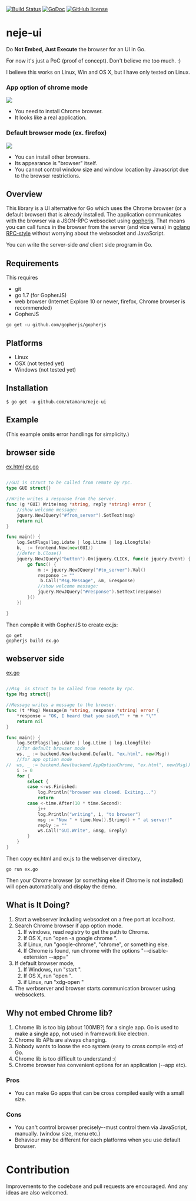 [![Build Status](https://travis-ci.org/utamaro/neje-ui.svg?branch=master)](https://travis-ci.org/utamaro/neje-ui)
[![GoDoc](https://godoc.org/github.com/utamaro/neje-ui?status.svg)](https://godoc.org/github.com/utamaro/neje-ui)
[![GitHub license](https://img.shields.io/badge/license-MIT-blue.svg)](https://raw.githubusercontent.com/utamaro/neje-ui/master/LICENSE)


# neje-ui

Do **Not Embed, Just Execute** the browser for an UI in Go.

For now it's just a PoC (proof of concept).  Don't believe me too much. :) 

I believe this works on Linux, Win and OS X, but I have only tested on Linux. 

### App option of chrome mode 
![](http://imgur.com/2TSlOIp.gif)

* You need to install Chrome browser.
* It looks like a real application.

### Default browser mode (ex. firefox) 
![](http://i.imgur.com/CbDrwWr.gif)

* You can install other browsers.
* Its appearance is "browser" itself. 
* You cannot control window size and window location by Javascript due to the  browser restrictions.

## Overview

This library is a UI alternative for Go which uses the Chrome browser (or a default browser) that is already installed. The application communicates with the browser via a JSON-RPC websocket using [gopherjs](https://github.com/gopherjs/gopherjs). That means you can call funcs in the browser from the server (and vice versa) in [golang RPC-style](https://golang.org/pkg/net/rpc/) 
without worrying about the websocket and JavaScript.

You can write the server-side *and* client side program in Go.

## Requirements

This requires

* git
* go 1.7 (for GopherJS)
* web browser (Internet Explore 10 or newer, firefox, Chrome browser is recommended)
* GopherJS

```
go get -u github.com/gopherjs/gopherjs
```

## Platforms

* Linux
* OSX (not tested yet)
* Windows (not tested yet)

## Installation

    $ go get -u github.com/utamaro/neje-ui


## Example
(This example omits error handlings for simplicity.)

## browser side

[ex.html](https://github.com/utamaro/neje-ui/blob/master/example/browser/ex.html)
[ex.go](https://github.com/utamaro/neje-ui/blob/master/example/browser/ex.go)

```go

//GUI is struct to be called from remote by rpc.
type GUI struct{}

//Write writes a response from the server.
func (g *GUI) Write(msg *string, reply *string) error {
	//show welcome message:
	jquery.NewJQuery("#from_server").SetText(msg)
	return nil
}

func main() {
	log.SetFlags(log.Ldate | log.Ltime | log.Llongfile)
	b,_ := frontend.New(new(GUI))
	//defer b.Close()
	jquery.NewJQuery("button").On(jquery.CLICK, func(e jquery.Event) {
		go func() {
			m := jquery.NewJQuery("#to_server").Val()
			response := ""
			 b.Call("Msg.Message", &m, &response)
			//show welcome message:
			jquery.NewJQuery("#response").SetText(response)
		}()
	})

}

```

Then compile it with GopherJS to create ex.js:

```
go get  
gopherjs build ex.go
```

## webserver side

[ex.go](https://github.com/utamaro/neje-ui/blob/master/example/webserver/ex.go)

```go

//Msg  is struct to be called from remote by rpc.
type Msg struct{}

//Message writes a message to the browser.
func (t *Msg) Message(m *string, response *string) error {
	*response = "OK, I heard that you said\"" + *m + "\""
	return nil
}

func main() {
	log.SetFlags(log.Ldate | log.Ltime | log.Llongfile)
	//for default browser mode
	ws, _ := backend.New(backend.Default, "ex.html", new(Msg))
	//for app option mode
//	ws, _ := backend.New(backend.AppOptionChrome, "ex.html", new(Msg))
	i := 0
	for {
		select {
		case <-ws.Finished:
			log.Println("browser was closed. Exiting...")
			return
		case <-time.After(10 * time.Second):
			i++
			log.Println("writing", i, "to browser")
			msg := "Now " + time.Now().String() + " at server!"
			reply := ""
			ws.Call("GUI.Write", &msg, &reply)
		}
	}
}

```

Then copy ex.html and ex.js to the webserver directory,
```
go run ex.go
```

Then your Chrome browser (or something else if Chrome is not installed) will open automatically and
display the demo.

## What is It Doing?

1. Start a webserver including websocket on a free port at localhost.
1. Search Chrome browser if app option mode.  
	1. If windows, read registry to get the path to Chrome. 
	2. If OS X, run "open -a google chrome ".
    3. if Linux, run "google-chrome", "chrome", or something else.
    1. If Chrome is found, run chrome with the options "--disable-extension --app=<url>"
1. If default browser mode, 
	1. If Windows, run "start <url>". 
	2. If OS X, run "open <url>  ".
    3. if Linux, run "xdg-open <url>"
1. The werbserver and browser starts communication browser using websockets.

## Why not embed Chrome lib?

1. Chrome lib is too big (about 100MB?) for a single app. 
Go is used to make a single app, not used in framework like electron. 
2. Chrome lib APIs are always changing.
3. Nobody wants to loose the eco system (easy to cross compile etc) of Go.
4. Chrome lib is too difficult to understand :(
5. Chrome browser has convenient options for an application (--app etc).

### Pros
 
 * You can make Go apps that can be cross compiled easily with a small size.

### Cons

* You can't control browser precisely--must control them via JavaScript, manually. (window size, menu etc.)
* Behaviour may be different for each platforms when you use default browser.


# Contribution
Improvements to the codebase and pull requests are encouraged.
And any ideas are also welcomed.

